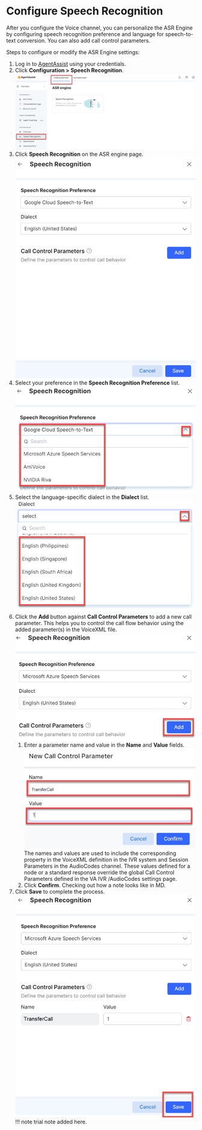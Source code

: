 
# Configure Speech Recognition

After you configure the Voice channel, you can personalize the ASR Engine by configuring speech recognition preference and language for speech-to-text conversion. You can also add call control parameters.

Steps to configure or modify the ASR Engine settings:

1. Log in to [AgentAssist](https://agentassist.kore.ai/koreagentassist/) using your credentials.
2. Click **Configuration > Speech Recognition**. \
    ![Alt text](../assets/images/asr-engine/image_1.png)
3. Click **Speech Recognition** on the ASR engine page. \
    ![Alt text](../assets/images/asr-engine/image_2.png)
4. Select your preference in the **Speech Recognition Preference** list. \
    ![Alt text](../assets/images/asr-engine/image_3.png)
5. Select the language-specific dialect in the **Dialect** list. \
    ![Alt text](../assets/images/asr-engine/image_4.png)
6. Click the **Add** button against **Call Control Parameters** to add a new call parameter. This helps you to control the call flow behavior using the added parameter(s) in the VoiceXML file. \
    ![Alt text](../assets/images/asr-engine/image_5.png)
    1. Enter a parameter name and value in the **Name** and **Value** fields. \
    ![Alt text](../assets/images/asr-engine/image_6.png)
The names and values are used to include the corresponding property in the VoiceXML definition in the IVR system and Session Parameters in the AudioCodes channel. These values defined for a node or a standard response override the global Call Control Parameters defined in the VA IVR /AudioCodes settings page.
    2. Click **Confirm**.
    Checking out how a note looks like in MD.
7. Click **Save** to complete the process.
    ![Alt text](../assets/images/asr-engine/image_7.png)
!!! note
    trial note added here.
